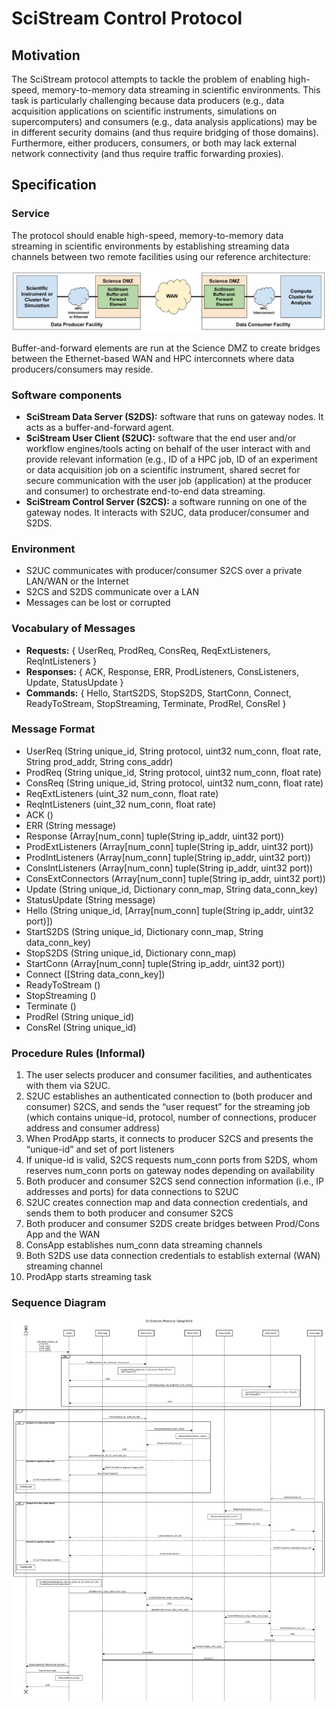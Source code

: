 # SciStream Control Protocol

## Motivation
The SciStream protocol attempts to tackle the problem of enabling high-speed,
memory-to-memory data streaming in scientific environments.
This task is particularly challenging because data producers
(e.g., data acquisition applications on scientific instruments, simulations on supercomputers)
and consumers (e.g., data analysis applications) may be in different security domains
(and thus require bridging of those domains).
Furthermore, either producers, consumers, or both may lack external network connectivity (and thus require traffic forwarding proxies).

## Specification

### Service
The protocol should enable high-speed, memory-to-memory data streaming in scientific environments
by establishing streaming data channels between two remote facilities using our reference architecture:

![alt text](figures/simple-arch.png "SciStream architecture")

Buffer-and-forward elements are run at the Science DMZ to create bridges between the Ethernet-based WAN and HPC interconnets where data producers/consumers may reside.

### Software components
* **SciStream Data Server (S2DS):** software that runs on gateway nodes. It acts as a buffer-and-forward agent.
* **SciStream User Client (S2UC):** software that the end user and/or workflow engines/tools acting on behalf of the user interact with and provide relevant information (e.g., ID of a HPC job, ID of an experiment or data acquisition job on a scientific instrument, shared secret for secure communication with the user job (application) at the producer and consumer) to orchestrate end-to-end data streaming.
* **SciStream Control Server (S2CS):** a software running on one of the gateway nodes. It interacts with S2UC, data producer/consumer and S2DS.

### Environment
* S2UC communicates with producer/consumer S2CS over a private LAN/WAN or the Internet
* S2CS and S2DS communicate over a LAN
* Messages can be lost or corrupted

### Vocabulary of Messages
* **Requests:** { UserReq, ProdReq, ConsReq, ReqExtListeners, ReqIntListeners }
* **Responses:** { ACK, Response, ERR, ProdListeners, ConsListeners, Update, StatusUpdate }
* **Commands:** { Hello, StartS2DS, StopS2DS, StartConn, Connect, ReadyToStream, StopStreaming, Terminate, ProdRel, ConsRel }

### Message Format
* UserReq (String unique_id, String protocol, uint32 num_conn, float rate, String prod_addr, String cons_addr)
* ProdReq (String unique_id, String protocol, uint32 num_conn, float rate)
* ConsReq (String unique_id, String protocol, uint32 num_conn, float rate)
* ReqExtListeners (uint_32 num_conn, float rate)
* ReqIntListeners (uint_32 num_conn, float rate)
* ACK ()
* ERR (String message)
* Response (Array[num_conn] tuple(String ip_addr, uint32 port))
* ProdExtListeners (Array[num_conn] tuple(String ip_addr, uint32 port))
* ProdIntListeners (Array[num_conn] tuple(String ip_addr, uint32 port))
* ConsIntListeners (Array[num_conn] tuple(String ip_addr, uint32 port))
* ConsExtConnectors (Array[num_conn] tuple(String ip_addr, uint32 port))
* Update (String unique_id, Dictionary conn_map, String data_conn_key)
* StatusUpdate (String message)
* Hello (String unique_id, [Array[num_conn] tuple(String ip_addr, uint32 port)])
* StartS2DS (String unique_id, Dictionary conn_map, String data_conn_key)
* StopS2DS (String unique_id, Dictionary conn_map)
* StartConn (Array[num_conn] tuple(String ip_addr, uint32 port))
* Connect ([String data_conn_key])
* ReadyToStream ()
* StopStreaming ()
* Terminate ()
* ProdRel (String unique_id)
* ConsRel (String unique_id)

### Procedure Rules (Informal)
1. The user selects producer and consumer facilities, and authenticates with them via S2UC.
2. S2UC establishes an authenticated connection to (both producer and consumer) S2CS, and sends the “user request” for the streaming job (which contains unique-id, protocol, number of connections, producer address and consumer address)
3. When ProdApp starts, it connects to producer S2CS and presents the “unique-id” and set of port listeners
4. If unique-id is valid, S2CS requests num_conn ports from S2DS, whom reserves num_conn ports on gateway nodes depending on availability
5. Both producer and consumer S2CS send connection information (i.e., IP addresses and ports) for data connections to S2UC
6. S2UC creates connection map and data connection credentials, and sends them to both producer and consumer S2CS
7. Both producer and consumer S2DS create bridges between Prod/Cons App and the WAN
8. ConsApp establishes num_conn data streaming channels
9. Both S2DS use data connection credentials to establish external (WAN) streaming channel
10. ProdApp starts streaming task

### Sequence Diagram

![alt text](figures/scistream-protocol-simple.png "SciStream sequence diagram")
